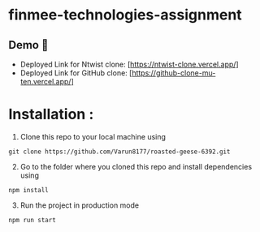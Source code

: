 # finmee-technologies-assignment

## Demo :movie_camera:

- Deployed Link for Ntwist clone: [https://ntwist-clone.vercel.app/]
- Deployed Link for GitHub clone: [https://github-clone-mu-ten.vercel.app/]
  
# Installation :

1. Clone this repo to your local machine using

```
git clone https://github.com/Varun8177/roasted-geese-6392.git
```

2. Go to the folder where you cloned this repo and install dependencies using

```
npm install
```

3. Run the project in production mode

```
npm run start
```
